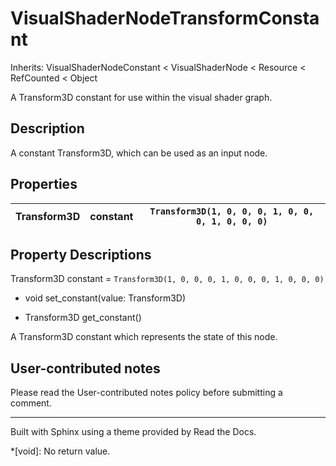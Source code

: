 # VisualShaderNodeTransformConstant

Inherits: VisualShaderNodeConstant < VisualShaderNode < Resource < RefCounted
< Object

A Transform3D constant for use within the visual shader graph.

## Description

A constant Transform3D, which can be used as an input node.

## Properties

Transform3D | constant | `Transform3D(1, 0, 0, 0, 1, 0, 0, 0, 1, 0, 0, 0)`  
---|---|---  
  
## Property Descriptions

Transform3D constant = `Transform3D(1, 0, 0, 0, 1, 0, 0, 0, 1, 0, 0, 0)`

  * void set_constant(value: Transform3D)

  * Transform3D get_constant()

A Transform3D constant which represents the state of this node.

## User-contributed notes

Please read the User-contributed notes policy before submitting a comment.

* * *

Built with Sphinx using a theme provided by Read the Docs.

  *[void]: No return value.

